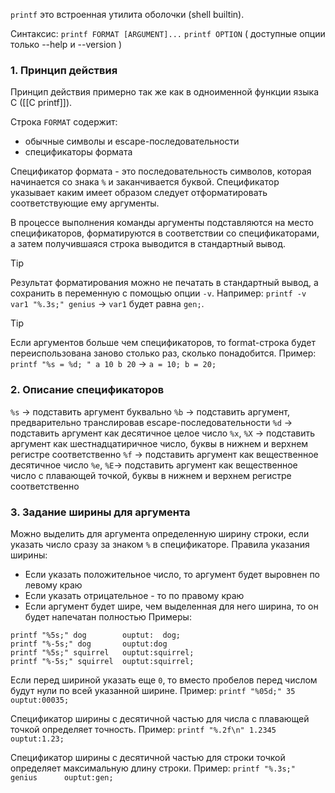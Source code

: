`printf` это встроенная утилита оболочки (shell builtin).

Синтаксис:
`printf FORMAT [ARGUMENT]...`
`printf OPTION` ( доступные опции только --help и --version )


### 1. Принцип действия

Принцип действия примерно так же как в одноименной функции языка C ([[C printf]]).

Строка `FORMAT` содержит:
- обычные символы и escape-последовательности
- спецификаторы формата

Спецификатор формата - это последовательность символов, которая начинается со знака `%` и заканчивается буквой. Спецификатор указывает каким имеет образом следует отформатировать соответствующие ему аргументы.

В процессе выполнения команды аргументы подставляются на место спецификаторов, форматируются в соответствии со спецификаторами, а затем получившаяся строка выводится в стандартный вывод.

>[!tip]
>Результат форматирования можно не печатать в стандартный вывод, а сохранить в переменную с помощью опции `-v`.
>Например: `printf -v var1 "%.3s;" genius` -> `var1` будет равна `gen;`.

>[!tip]
>Если аргументов больше чем спецификаторов, то format-строка будет переиспользована заново столько раз, сколько понадобится. Пример: `printf "%s = %d; " a 10 b 20` -> `a = 10; b = 20; `


### 2. Описание спецификаторов

`%s` -> подставить аргумент буквально
`%b` -> подставить аргумент, предварительно транслировав escape-последовательности
`%d` -> подставить аргумент как десятичное целое число
`%x`, `%X` -> подставить аргумент как шестнадцатиричное число, буквы в нижнем и верхнем регистре соответственно
`%f` -> подставить аргумент как вещественное десятичное число
`%e`, `%E`-> подставить аргумент как вещественное число с плавающей точкой, буквы в нижнем и верхнем регистре соответственно

### 3. Задание ширины для аргумента

Можно выделить для аргумента определенную ширину строки, если указать число сразу за знаком `%` в спецификаторе. Правила указания ширины:
- Если указать положительное число, то аргумент будет выровнен по левому краю
- Если указать отрицательное - то по правому краю
- Если аргумент будет шире, чем выделенная для него ширина, то он будет напечатан полностью
Примеры:
```
printf "%5s;" dog        ouptut:  dog;
printf "%-5s;" dog       ouptut:dog  
printf "%5s;" squirrel   ouptut:squirrel;
printf "%-5s;" squirrel  ouptut:squirrel;
```

Если перед шириной указать еще `0`, то вместо пробелов перед числом будут нули по всей указанной ширине. Пример:
`printf "%05d;" 35          ouptut:00035;`

Спецификатор ширины с десятичной частью для числа с плавающей точкой определяет точность. Пример:
`printf "%.2f\n" 1.2345     ouptut:1.23;`

Спецификатор ширины с десятичной частью для строки точкой определяет максимальную длину строки. Пример:
`printf "%.3s;" genius      ouptut:gen;`


